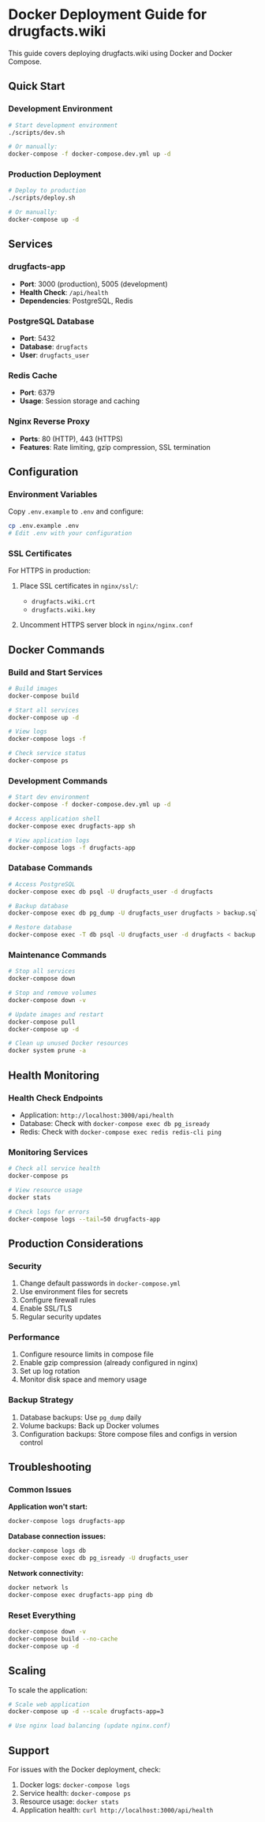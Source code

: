 # Docker Deployment Guide for drugfacts.wiki

This guide covers deploying drugfacts.wiki using Docker and Docker Compose.

## Quick Start

### Development Environment

```bash
# Start development environment
./scripts/dev.sh

# Or manually:
docker-compose -f docker-compose.dev.yml up -d
```

### Production Deployment

```bash
# Deploy to production
./scripts/deploy.sh

# Or manually:
docker-compose up -d
```

## Services

### drugfacts-app
- **Port**: 3000 (production), 5005 (development)
- **Health Check**: `/api/health`
- **Dependencies**: PostgreSQL, Redis

### PostgreSQL Database
- **Port**: 5432
- **Database**: `drugfacts`
- **User**: `drugfacts_user`

### Redis Cache
- **Port**: 6379
- **Usage**: Session storage and caching

### Nginx Reverse Proxy
- **Ports**: 80 (HTTP), 443 (HTTPS)
- **Features**: Rate limiting, gzip compression, SSL termination

## Configuration

### Environment Variables

Copy `.env.example` to `.env` and configure:

```bash
cp .env.example .env
# Edit .env with your configuration
```

### SSL Certificates

For HTTPS in production:

1. Place SSL certificates in `nginx/ssl/`:
   - `drugfacts.wiki.crt`
   - `drugfacts.wiki.key`

2. Uncomment HTTPS server block in `nginx/nginx.conf`

## Docker Commands

### Build and Start Services

```bash
# Build images
docker-compose build

# Start all services
docker-compose up -d

# View logs
docker-compose logs -f

# Check service status
docker-compose ps
```

### Development Commands

```bash
# Start dev environment
docker-compose -f docker-compose.dev.yml up -d

# Access application shell
docker-compose exec drugfacts-app sh

# View application logs
docker-compose logs -f drugfacts-app
```

### Database Commands

```bash
# Access PostgreSQL
docker-compose exec db psql -U drugfacts_user -d drugfacts

# Backup database
docker-compose exec db pg_dump -U drugfacts_user drugfacts > backup.sql

# Restore database
docker-compose exec -T db psql -U drugfacts_user -d drugfacts < backup.sql
```

### Maintenance Commands

```bash
# Stop all services
docker-compose down

# Stop and remove volumes
docker-compose down -v

# Update images and restart
docker-compose pull
docker-compose up -d

# Clean up unused Docker resources
docker system prune -a
```

## Health Monitoring

### Health Check Endpoints

- Application: `http://localhost:3000/api/health`
- Database: Check with `docker-compose exec db pg_isready`
- Redis: Check with `docker-compose exec redis redis-cli ping`

### Monitoring Services

```bash
# Check all service health
docker-compose ps

# View resource usage
docker stats

# Check logs for errors
docker-compose logs --tail=50 drugfacts-app
```

## Production Considerations

### Security

1. Change default passwords in `docker-compose.yml`
2. Use environment files for secrets
3. Configure firewall rules
4. Enable SSL/TLS
5. Regular security updates

### Performance

1. Configure resource limits in compose file
2. Enable gzip compression (already configured in nginx)
3. Set up log rotation
4. Monitor disk space and memory usage

### Backup Strategy

1. Database backups: Use `pg_dump` daily
2. Volume backups: Back up Docker volumes
3. Configuration backups: Store compose files and configs in version control

## Troubleshooting

### Common Issues

**Application won't start:**
```bash
docker-compose logs drugfacts-app
```

**Database connection issues:**
```bash
docker-compose logs db
docker-compose exec db pg_isready -U drugfacts_user
```

**Network connectivity:**
```bash
docker network ls
docker-compose exec drugfacts-app ping db
```

### Reset Everything

```bash
docker-compose down -v
docker-compose build --no-cache
docker-compose up -d
```

## Scaling

To scale the application:

```bash
# Scale web application
docker-compose up -d --scale drugfacts-app=3

# Use nginx load balancing (update nginx.conf)
```

## Support

For issues with the Docker deployment, check:
1. Docker logs: `docker-compose logs`
2. Service health: `docker-compose ps`
3. Resource usage: `docker stats`
4. Application health: `curl http://localhost:3000/api/health`